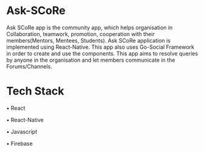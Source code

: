 # Ask-SCoRe
Ask SCoRe app is the community app, which helps organisation in Collaboration, teamwork, promotion, cooperation with their members(Mentors, Mentees, Students). Ask SCoRe application is implemented using React-Native. This app also uses Go-Social Framework in order to create and use the components. This app aims to resolve queries by anyone in the organisation and let members communicate in the Forums/Channels.

# Tech Stack
&bull; React

&bull; React-Native

&bull; Javascript

&bull; Firebase


